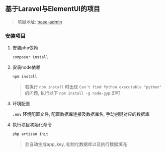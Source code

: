 ## 基于Laravel与ElementUI的项目



> 项目地址: [base-admin](https://gitee.com/evan-li/base-admin)



### 安装项目

1. 安装php依赖
    ```bash
    composer install
    ```

2. 安装node依赖
    ```bash
    npm install
    ```
    > 若执行 `npm install` 时出现 `Can't find Python executable "python"` 的问题, 执行以下 `npm install -g node-gyp` 即可

3. 环境配置

    `.env` 环境配置文件, 配置数据库连接及数据库名, 手动创键对应的数据库

4. 执行项目初始化命令
    ```bash
    php artisan init
    ```
    > 会自动生成app_key, 初始化数据库以及执行数据填充


